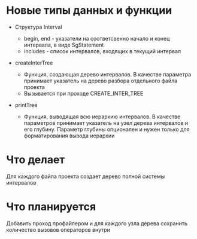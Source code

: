 # Новые типы данных и функции
- Структура Interval
	- begin, end - указатели на соответсвенно начало и конец интервала, в виде SgStatement
	- includes - список интервалов, входящих в текущий интервал

- createInterTree
	- Функция, создающая дерево интервалов. В качестве параметра принимает указатель на дерево разбора отдельного файла проекта
	- Вызывается при проходе CREATE_INTER_TREE

- printTree
	- Функция, выводящая всю иерархию интервалов. В качестве параметров принимает указатель на узел дерева интервалов и его глубину. Параметр глубины опционален и нужен только для форматирования вывода иерархии

# Что делает
Для каждого файла проекта создает дерево полной системы интервалов

# Что планируется
Добавить проход профайлером и для каждого узла дерева сохранить количество вызовов операторов внутри